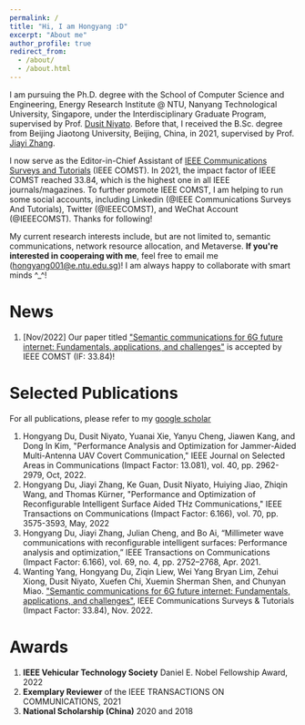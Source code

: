 ```yaml
---
permalink: /
title: "Hi, I am Hongyang :D"
excerpt: "About me"
author_profile: true
redirect_from: 
  - /about/
  - /about.html
---
```


I am pursuing the Ph.D. degree with the School of Computer Science and Engineering, Energy Research Institute @ NTU, Nanyang Technological University, Singapore, under the Interdisciplinary Graduate Program, supervised by Prof. [Dusit Niyato](https://personal.ntu.edu.sg/dniyato/). Before that, I received the B.Sc. degree from Beijing Jiaotong University, Beijing, China, in 2021, supervised by Prof. [Jiayi Zhang](http://faculty.bjtu.edu.cn/8946/).

I now serve as the Editor-in-Chief Assistant of [IEEE Communications Surveys and Tutorials](https://ieeexplore.ieee.org/xpl/RecentIssue.jsp?punumber=9739) (IEEE COMST). In 2021, the impact factor of IEEE COMST reached 33.84, which is the highest one in all IEEE journals/magazines. To further promote IEEE COMST, I am helping to run some social accounts, including Linkedin (@IEEE Communications Surveys And Tutorials), Twitter (@IEEECOMST), and WeChat Account (@IEEECOMST). Thanks for following!

My current research interests include, but are not limited to, semantic communications, network resource allocation, and Metaverse. **If you're interested in cooperaing with me**, feel free to email me (hongyang001@e.ntu.edu.sg)! I am always happy to collaborate with smart minds ^_^!

News
======
1. [Nov/2022] Our paper titled ["Semantic communications for 6G future internet: Fundamentals, applications, and challenges"](https://ieeexplore.ieee.org/document/9955312) is accepted by IEEE COMST (IF: 33.84)!

Selected Publications
======
For all publications, please refer to my [google scholar](https://scholar.google.com/citations?user=QI3vo-YAAAAJ&hl=en&oi=ao)
1. Hongyang Du, Dusit Niyato, Yuanai Xie, Yanyu Cheng, Jiawen Kang, and Dong In Kim, "Performance Analysis and Optimization for Jammer-Aided Multi-Antenna UAV Covert Communication," IEEE Journal on Selected Areas in Communications (Impact Factor: 13.081), vol. 40, pp. 2962-2979, Oct, 2022.
2. Hongyang Du, Jiayi Zhang, Ke Guan, Dusit Niyato, Huiying Jiao, Zhiqin Wang, and Thomas Kürner, "Performance and Optimization of Reconfigurable Intelligent Surface Aided THz Communications," IEEE Transactions on Communications (Impact Factor: 6.166), vol. 70, pp. 3575-3593, May, 2022
3. Hongyang Du, Jiayi Zhang, Julian Cheng, and Bo Ai, “Millimeter wave communications with reconfigurable intelligent surfaces: Performance analysis and optimization,” IEEE Transactions on Communications (Impact Factor: 6.166), vol. 69, no. 4, pp. 2752–2768, Apr. 2021.
4. Wanting Yang, Hongyang Du, Ziqin Liew, Wei Yang Bryan Lim, Zehui Xiong, Dusit Niyato, Xuefen Chi, Xuemin Sherman Shen, and Chunyan Miao. ["Semantic communications for 6G future internet: Fundamentals, applications, and challenges"](https://ieeexplore.ieee.org/document/9955312), IEEE Communications Surveys & Tutorials (Impact Factor: 33.84), Nov. 2022.

Awards
======
1. **IEEE Vehicular Technology Society** Daniel E. Nobel Fellowship Award, 2022
2. **Exemplary Reviewer** of the IEEE TRANSACTIONS ON COMMUNICATIONS, 2021
3. **National Scholarship (China)** 2020 and 2018 
